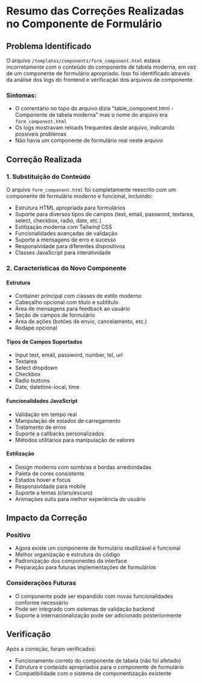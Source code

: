 # Resumo das Correções Realizadas no Componente de Formulário

## Problema Identificado

O arquivo `/templates/components/form_component.html` estava incorretamente com o conteúdo do componente de tabela moderna, em vez de um componente de formulário apropriado. Isso foi identificado através da análise dos logs do frontend e verificação dos arquivos de componente.

### Sintomas:
- O comentário no topo do arquivo dizia "table_component.html - Componente de tabela moderna" mas o nome do arquivo era `form_component.html`
- Os logs mostravam reloads frequentes deste arquivo, indicando possíveis problemas
- Não havia um componente de formulário real neste arquivo

## Correção Realizada

### 1. Substituição do Conteúdo
O arquivo `form_component.html` foi completamente reescrito com um componente de formulário moderno e funcional, incluindo:

- Estrutura HTML apropriada para formulários
- Suporte para diversos tipos de campos (text, email, password, textarea, select, checkbox, radio, date, etc.)
- Estilização moderna com Tailwind CSS
- Funcionalidades avançadas de validação
- Suporte a mensagens de erro e sucesso
- Responsividade para diferentes dispositivos
- Classes JavaScript para interatividade

### 2. Características do Novo Componente

#### Estrutura
- Container principal com classes de estilo moderno
- Cabeçalho opcional com título e subtítulo
- Área de mensagens para feedback ao usuário
- Seção de campos de formulário
- Área de ações (botões de envio, cancelamento, etc.)
- Rodapé opcional

#### Tipos de Campos Suportados
- Input text, email, password, number, tel, url
- Textarea
- Select dropdown
- Checkbox
- Radio buttons
- Date, datetime-local, time

#### Funcionalidades JavaScript
- Validação em tempo real
- Manipulação de estados de carregamento
- Tratamento de erros
- Suporte a callbacks personalizados
- Métodos utilitários para manipulação de valores

#### Estilização
- Design moderno com sombras e bordas arredondadas
- Paleta de cores consistente
- Estados hover e focus
- Responsividade para mobile
- Suporte a temas (claro/escuro)
- Animações sutis para melhor experiência do usuário

## Impacto da Correção

### Positivo
- Agora existe um componente de formulário reutilizável e funcional
- Melhor organização e estrutura do código
- Padronização dos componentes da interface
- Preparação para futuras implementações de formulários

### Considerações Futuras
- O componente pode ser expandido com novas funcionalidades conforme necessário
- Pode ser integrado com sistemas de validação backend
- Suporte a internacionalização pode ser adicionado posteriormente

## Verificação

Após a correção, foram verificados:
- Funcionamento correto do componente de tabela (não foi afetado)
- Estrutura e conteúdo apropriados para o componente de formulário
- Compatibilidade com o sistema de componentização existente